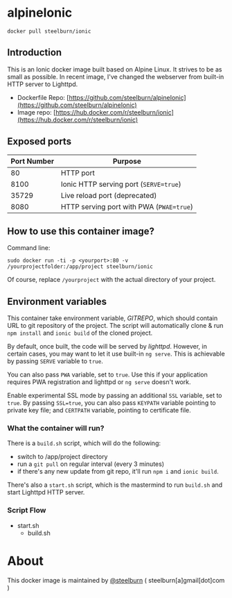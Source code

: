 # alpineIonic

``docker pull steelburn/ionic``

<!-- @import "[TOC]" {cmd="toc" depthFrom=1 depthTo=6 orderedList=false} -->

## Introduction

This is an Ionic docker image built based on Alpine Linux. It strives to be as small as possible. In recent image, I've changed the webserver from built-in HTTP server to Lighttpd.

- Dockerfile Repo: [https://github.com/steelburn/alpineIonic](https://github.com/steelburn/alpineIonic)
- Image repo: [https://hub.docker.com/r/steelburn/ionic](https://hub.docker.com/r/steelburn/ionic)

## Exposed ports
| Port Number | Purpose |
|-------------|---------|
|80 | HTTP port |
| 8100| Ionic HTTP serving port (``SERVE=true``)|
| 35729 | Live reload port (deprecated)|
| 8080 | HTTP serving port with PWA (``PWAE=true``)|


## How to use this container image?
Command line:
```
sudo docker run -ti -p <yourport>:80 -v /yourprojectfolder:/app/project steelburn/ionic
```

Of course, replace ```/yourproject``` with the actual directory of your project.

## Environment variables
This container take environment variable, *GITREPO*, which should contain URL to git repository of the project.
The script will automatically clone & run ``npm install`` and ``ionic build`` of the cloned project.

By default, once built, the code will be served by *lighttpd*. However, in certain cases, you may want to let it use built-in ``ng serve``. This is achievable by passing ``SERVE`` variable to ``true``.

You can also pass ``PWA`` variable, set to ``true``. Use this if your application requires PWA registration and lighttpd or ``ng serve`` doesn't work. 
 
Enable experimental SSL mode by passing an additional ``SSL`` variable, set to ``true``. By passing ``SSL=true``, you can also pass ``KEYPATH`` variable pointing to private key file; and ``CERTPATH`` variable, pointing to certificate file.

### What the container will run?
There is a ``build.sh`` script, which will do the following:
- switch to /app/project directory
- run a ``git pull`` on regular interval (every 3 minutes)
- if there's any new update from git repo, it'll run ``npm i`` and ``ionic build``.

There's also a ``start.sh`` script, which is the mastermind to run ``build.sh`` and start Lighttpd HTTP server.

### Script Flow
- start.sh
    - build.sh
# About
This docker image is maintained by [@steelburn](https://github.com/steelburn) ( steelburn[a]gmail[dot]com )
